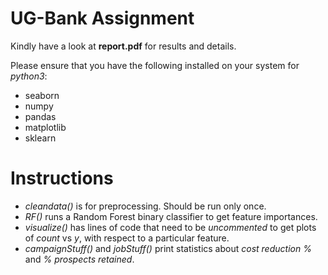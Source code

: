 # UG-Bank Assignment

Kindly have a look at **report.pdf** for results and details.

Please ensure that you have the following installed on your system for *python3*:
* seaborn
* numpy
* pandas
* matplotlib
* sklearn

# Instructions

* *cleandata()* is for preprocessing. Should be run only once.
* *RF()* runs a Random Forest binary classifier to get feature importances.
* *visualize()* has lines of code that need to be *uncommented* to get plots of *count* vs *y*, with respect to a particular feature.
* *campaignStuff()* and *jobStuff()* print statistics about *cost reduction %* and *% prospects retained*.